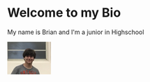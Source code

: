 # Welcome to my Bio

My name is Brian and I'm a junior in Highschool

<img src="_posts/me.jpg" width="100">
